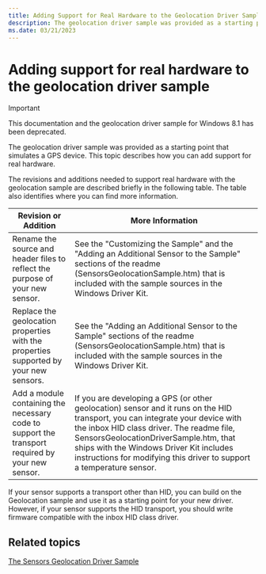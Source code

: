 ```yaml
---
title: Adding Support for Real Hardware to the Geolocation Driver Sample
description: The geolocation driver sample was provided as a starting point that simulates a GPS device. This topic describes how you can add support for real hardware.
ms.date: 03/21/2023
---
```


# Adding support for real hardware to the geolocation driver sample

> [!IMPORTANT]
> This documentation and the geolocation driver sample for Windows 8.1 has been deprecated.

The geolocation driver sample was provided as a starting point that simulates a GPS device. This topic describes how you can add support for real hardware.

The revisions and additions needed to support real hardware with the geolocation sample are described briefly in the following table. The table also identifies where you can find more information.

| Revision or Addition | More Information |
|--|--|
| Rename the source and header files to reflect the purpose of your new sensor. | See the "Customizing the Sample" and the "Adding an Additional Sensor to the Sample" sections of the readme (SensorsGeolocationSample.htm) that is included with the sample sources in the Windows Driver Kit. |
| Replace the geolocation properties with the properties supported by your new sensors. | See the "Adding an Additional Sensor to the Sample" sections of the readme (SensorsGeolocationSample.htm) that is included with the sample sources in the Windows Driver Kit. |
| Add a module containing the necessary code to support the transport required by your new sensor. | If you are developing a GPS (or other geolocation) sensor and it runs on the HID transport, you can integrate your device with the inbox HID class driver. The readme file, SensorsGeolocationDriverSample.htm, that ships with the Windows Driver Kit includes instructions for modifying this driver to support a temperature sensor. |

If your sensor supports a transport other than HID, you can build on the Geolocation sample and use it as a starting point for your new driver. However, if your sensor supports the HID transport, you should write firmware compatible with the inbox HID class driver.

## Related topics

[The Sensors Geolocation Driver Sample](sensors-geolocation-driver-sample.md)  
